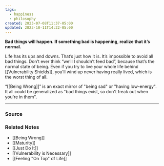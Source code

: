 ```yaml
---
tags:
  - happiness
  - philosophy
created: 2023-07-08T11:37-05:00
updated: 2023-10-11T14:22-05:00
---
```

**Bad things will happen. If something bad is happening, realize that it’s normal.**

Life has its ups and downs. That’s just how it is. It’s impossible to avoid all bad things. Don’t ever think “we’ll I shouldn’t feed bad”, because that’s the normal state of being. Even if you try to live your whole life behind [[Vulnerability Shields]], you'll wind up never having really lived, which is the worst thing of all.

“[[Being Wrong]]” is an exact mirror of "being sad" or "having low-energy". It all could be generalized as "bad things exist, so don't freak out when you're in them".

---

### Source


### Related Notes
- [[Being Wrong]]
- [[Maturity]]
- [[Just Do It]] 
- [[Vulnerability is Necessary]]
- [[Feeling "On Top" of Life]]